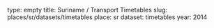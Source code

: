 type: empty
title: Suriname / Transport Timetables
slug: places/sr/datasets/timetables
place: sr
dataset: timetables
year: 2014
